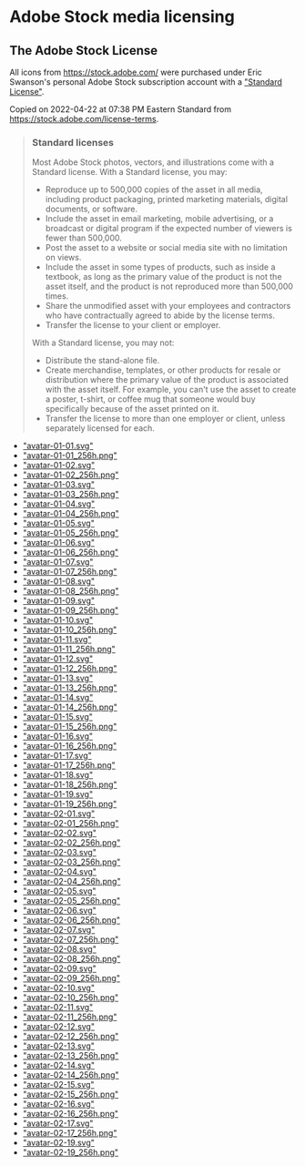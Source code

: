 
# Adobe Stock media licensing

## The Adobe Stock License

All icons from https://stock.adobe.com/ were purchased under Eric Swanson's personal Adobe Stock subscription account with a ["Standard License"](https://stock.adobe.com/license-terms).

Copied on 2022-04-22 at 07:38 PM Eastern Standard from https://stock.adobe.com/license-terms.

> ### Standard licenses
> 
> Most Adobe Stock photos, vectors, and illustrations come with a Standard license. With a Standard license, you may:
> 
> - Reproduce up to 500,000 copies of the asset in all media, including product packaging, printed marketing materials, digital documents, or software.
> - Include the asset in email marketing, mobile advertising, or a broadcast or digital program if the expected number of viewers is fewer than 500,000.
> - Post the asset to a website or social media site with no limitation on views.
> - Include the asset in some types of products, such as inside a textbook, as long as the primary value of the product is not the asset itself, and the product is not reproduced more than 500,000 times.
> - Share the unmodified asset with your employees and contractors who have contractually agreed to abide by the license terms.
> - Transfer the license to your client or employer.
> 
> With a Standard license, you may not:
> 
> - Distribute the stand-alone file.
> - Create merchandise, templates, or other products for resale or distribution where the primary value of the product is associated with the asset itself. For example, you can't use the asset to create a poster, t-shirt, or coffee mug that someone would buy specifically because of the asset printed on it.
> - Transfer the license to more than one employer or client, unless separately licensed for each.

<!-- BEGIN: avatar list -->
<!--
  IMPORTANT: this list is automatically generated.
  DO NOT EDIT!
-->
- ["avatar-01-01.svg"](./avatars/avatar-01-01.svg)
- ["avatar-01-01_256h.png"](./avatars/avatar-01-01_256h.png)
- ["avatar-01-02.svg"](./avatars/avatar-01-02.svg)
- ["avatar-01-02_256h.png"](./avatars/avatar-01-02_256h.png)
- ["avatar-01-03.svg"](./avatars/avatar-01-03.svg)
- ["avatar-01-03_256h.png"](./avatars/avatar-01-03_256h.png)
- ["avatar-01-04.svg"](./avatars/avatar-01-04.svg)
- ["avatar-01-04_256h.png"](./avatars/avatar-01-04_256h.png)
- ["avatar-01-05.svg"](./avatars/avatar-01-05.svg)
- ["avatar-01-05_256h.png"](./avatars/avatar-01-05_256h.png)
- ["avatar-01-06.svg"](./avatars/avatar-01-06.svg)
- ["avatar-01-06_256h.png"](./avatars/avatar-01-06_256h.png)
- ["avatar-01-07.svg"](./avatars/avatar-01-07.svg)
- ["avatar-01-07_256h.png"](./avatars/avatar-01-07_256h.png)
- ["avatar-01-08.svg"](./avatars/avatar-01-08.svg)
- ["avatar-01-08_256h.png"](./avatars/avatar-01-08_256h.png)
- ["avatar-01-09.svg"](./avatars/avatar-01-09.svg)
- ["avatar-01-09_256h.png"](./avatars/avatar-01-09_256h.png)
- ["avatar-01-10.svg"](./avatars/avatar-01-10.svg)
- ["avatar-01-10_256h.png"](./avatars/avatar-01-10_256h.png)
- ["avatar-01-11.svg"](./avatars/avatar-01-11.svg)
- ["avatar-01-11_256h.png"](./avatars/avatar-01-11_256h.png)
- ["avatar-01-12.svg"](./avatars/avatar-01-12.svg)
- ["avatar-01-12_256h.png"](./avatars/avatar-01-12_256h.png)
- ["avatar-01-13.svg"](./avatars/avatar-01-13.svg)
- ["avatar-01-13_256h.png"](./avatars/avatar-01-13_256h.png)
- ["avatar-01-14.svg"](./avatars/avatar-01-14.svg)
- ["avatar-01-14_256h.png"](./avatars/avatar-01-14_256h.png)
- ["avatar-01-15.svg"](./avatars/avatar-01-15.svg)
- ["avatar-01-15_256h.png"](./avatars/avatar-01-15_256h.png)
- ["avatar-01-16.svg"](./avatars/avatar-01-16.svg)
- ["avatar-01-16_256h.png"](./avatars/avatar-01-16_256h.png)
- ["avatar-01-17.svg"](./avatars/avatar-01-17.svg)
- ["avatar-01-17_256h.png"](./avatars/avatar-01-17_256h.png)
- ["avatar-01-18.svg"](./avatars/avatar-01-18.svg)
- ["avatar-01-18_256h.png"](./avatars/avatar-01-18_256h.png)
- ["avatar-01-19.svg"](./avatars/avatar-01-19.svg)
- ["avatar-01-19_256h.png"](./avatars/avatar-01-19_256h.png)
- ["avatar-02-01.svg"](./avatars/avatar-02-01.svg)
- ["avatar-02-01_256h.png"](./avatars/avatar-02-01_256h.png)
- ["avatar-02-02.svg"](./avatars/avatar-02-02.svg)
- ["avatar-02-02_256h.png"](./avatars/avatar-02-02_256h.png)
- ["avatar-02-03.svg"](./avatars/avatar-02-03.svg)
- ["avatar-02-03_256h.png"](./avatars/avatar-02-03_256h.png)
- ["avatar-02-04.svg"](./avatars/avatar-02-04.svg)
- ["avatar-02-04_256h.png"](./avatars/avatar-02-04_256h.png)
- ["avatar-02-05.svg"](./avatars/avatar-02-05.svg)
- ["avatar-02-05_256h.png"](./avatars/avatar-02-05_256h.png)
- ["avatar-02-06.svg"](./avatars/avatar-02-06.svg)
- ["avatar-02-06_256h.png"](./avatars/avatar-02-06_256h.png)
- ["avatar-02-07.svg"](./avatars/avatar-02-07.svg)
- ["avatar-02-07_256h.png"](./avatars/avatar-02-07_256h.png)
- ["avatar-02-08.svg"](./avatars/avatar-02-08.svg)
- ["avatar-02-08_256h.png"](./avatars/avatar-02-08_256h.png)
- ["avatar-02-09.svg"](./avatars/avatar-02-09.svg)
- ["avatar-02-09_256h.png"](./avatars/avatar-02-09_256h.png)
- ["avatar-02-10.svg"](./avatars/avatar-02-10.svg)
- ["avatar-02-10_256h.png"](./avatars/avatar-02-10_256h.png)
- ["avatar-02-11.svg"](./avatars/avatar-02-11.svg)
- ["avatar-02-11_256h.png"](./avatars/avatar-02-11_256h.png)
- ["avatar-02-12.svg"](./avatars/avatar-02-12.svg)
- ["avatar-02-12_256h.png"](./avatars/avatar-02-12_256h.png)
- ["avatar-02-13.svg"](./avatars/avatar-02-13.svg)
- ["avatar-02-13_256h.png"](./avatars/avatar-02-13_256h.png)
- ["avatar-02-14.svg"](./avatars/avatar-02-14.svg)
- ["avatar-02-14_256h.png"](./avatars/avatar-02-14_256h.png)
- ["avatar-02-15.svg"](./avatars/avatar-02-15.svg)
- ["avatar-02-15_256h.png"](./avatars/avatar-02-15_256h.png)
- ["avatar-02-16.svg"](./avatars/avatar-02-16.svg)
- ["avatar-02-16_256h.png"](./avatars/avatar-02-16_256h.png)
- ["avatar-02-17.svg"](./avatars/avatar-02-17.svg)
- ["avatar-02-17_256h.png"](./avatars/avatar-02-17_256h.png)
- ["avatar-02-19.svg"](./avatars/avatar-02-19.svg)
- ["avatar-02-19_256h.png"](./avatars/avatar-02-19_256h.png)
<!-- END: avatar list -->

